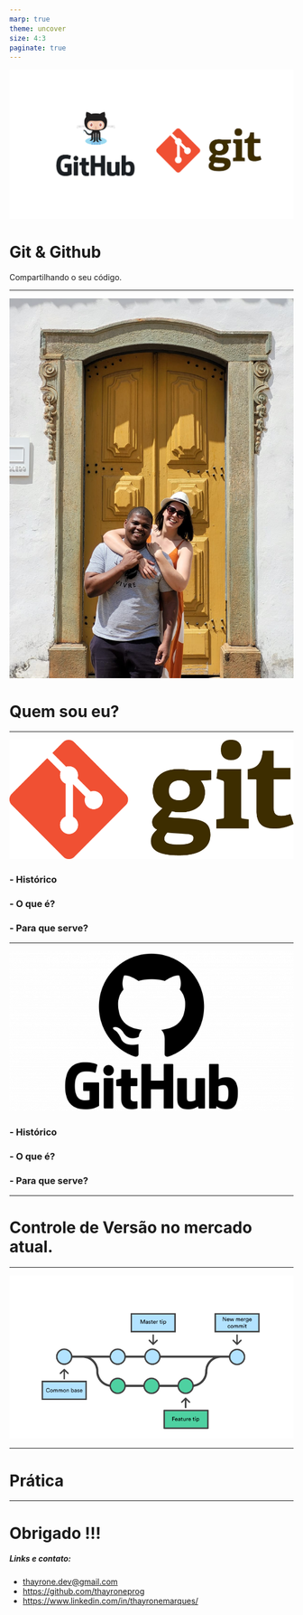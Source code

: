 ```yaml
---
marp: true
theme: uncover
size: 4:3
paginate: true
---
```


![bg fit right](image/github-and-git-1.png)

# Git & Github 

Compartilhando o seu código.


---
![bg left](image/thayronepatricia.jpeg)
# Quem sou eu?
---
![bg fit left](images/../image/Git-Logo-2Color.png)
###  - Histórico
###  - O que é?
###  - Para que serve? 
---
![bg fit left](images/../image/GitHub-Logo-650x366.png)
###  - Histórico
###  - O que é?
###  - Para que serve? 
---
# Controle de Versão no mercado atual.
---
![bg fit](image/branch-1.png)

---
# Prática
---
# Obrigado !!!

##### Links e contato:
* thayrone.dev@gmail.com
* https://github.com/thayroneprog
* https://www.linkedin.com/in/thayronemarques/



